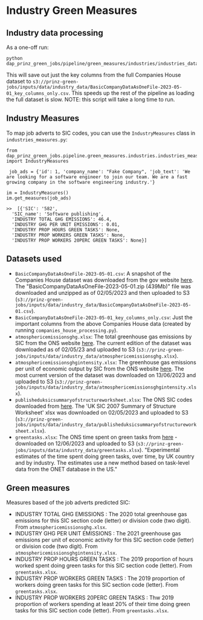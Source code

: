 # Industry Green Measures

## Industry data processing

As a one-off run:

```
python dap_prinz_green_jobs/pipeline/green_measures/industries/industries_data_processing.py
```

This will save out just the key columns from the full Companies House dataset to `s3://prinz-green-jobs/inputs/data/industry_data/BasicCompanyDataAsOneFile-2023-05-01_key_columns_only.csv`. This speeds up the rest of the pipeline as loading the full dataset is slow. NOTE: this script will take a long time to run.

## Industry Measures

To map job adverts to SIC codes, you can use the `IndustryMeasures` class in `industries_measures.py`:

```
from dap_prinz_green_jobs.pipeline.green_measures.industries.industries_measures import IndustryMeasures

 job_ads = {'id': 1, 'company_name': "Fake Company", 'job_text': 'We are looking for a software engineer to join our team. We are a fast growing company in the software engineering industry.'}

im = IndustryMeasures()
im.get_measures(job_ads)

>>  [{'SIC': '582',
  'SIC_name': 'Software publishing',
  'INDUSTRY TOTAL GHG EMISSIONS': 46.4,
  'INDUSTRY GHG PER UNIT EMISSIONS': 0.01,
  'INDUSTRY PROP HOURS GREEN TASKS': None,
  'INDUSTRY PROP WORKERS GREEN TASKS': None,
  'INDUSTRY PROP WORKERS 20PERC GREEN TASKS': None}]
```

## Datasets used

- `BasicCompanyDataAsOneFile-2023-05-01.csv`: A snapshot of the Companies House dataset was downloaded from the gov website [here](http://download.companieshouse.gov.uk/en_output.html). The "BasicCompanyDataAsOneFile-2023-05-01.zip (439Mb)" file was downloaded and unzipped as of 02/05/2023 and then uploaded to S3 (`s3://prinz-green-jobs/inputs/data/industry_data/BasicCompanyDataAsOneFile-2023-05-01.csv`).
- `BasicCompanyDataAsOneFile-2023-05-01_key_columns_only.csv`: Just the important columns from the above Companies House data (created by running `companies_house_processing.py`).
- `atmosphericemissionsghg.xlsx`: The total greenhouse gas emissions by SIC from the ONS website [here](https://www.ons.gov.uk/economy/environmentalaccounts/datasets/ukenvironmentalaccountsatmosphericemissionsgreenhousegasemissionsbyeconomicsectorandgasunitedkingdom). The current edition of the dataset was downloaded as of 02/05/23 and uploaded to S3 (`s3://prinz-green-jobs/inputs/data/industry_data/atmosphericemissionsghg.xlsx`).
- `atmosphericemissionsghgintensity.xlsx`: The greenhouse gas emissions per unit of economic output by SIC from the ONS website [here](https://www.ons.gov.uk/economy/environmentalaccounts/datasets/ukenvironmentalaccountsatmosphericemissionsgreenhousegasemissionsintensitybyeconomicsectorunitedkingdom/current). The most current version of the dataset was downloaded on 13/06/2023 and uploaded to S3 (`s3://prinz-green-jobs/inputs/data/industry_data/atmosphericemissionsghgintensity.xlsx`).
- `publisheduksicsummaryofstructureworksheet.xlsx`: The ONS SIC codes downloaded from [here](https://www.ons.gov.uk/methodology/classificationsandstandards/ukstandardindustrialclassificationofeconomicactivities/uksic2007). The 'UK SIC 2007 Summary of Structure Worksheet' xlsx was downloaded on 02/05/2023 and uploaded to S3 (`s3://prinz-green-jobs/inputs/data/industry_data/publisheduksicsummaryofstructureworksheet.xlsx`).
- `greentasks.xlsx`: The ONS time spent on green tasks from [here](https://www.ons.gov.uk/economy/environmentalaccounts/datasets/timespentongreentasks) - downloaded on 12/06/2023 and uploaded to S3 (`s3://prinz-green-jobs/inputs/data/industry_data/greentasks.xlsx`). "Experimental estimates of the time spent doing green tasks, over time, by UK country and by industry. The estimates use a new method based on task-level data from the ONET database in the US."

## Green measures

Measures based of the job adverts predicted SIC:

- INDUSTRY TOTAL GHG EMISSIONS : The 2020 total greenhouse gas emissions for this SIC section code (letter) or division code (two digit). From `atmosphericemissionsghg.xlsx`.
- INDUSTRY GHG PER UNIT EMISSIONS : The 2021 greenhouse gas emissions per unit of economic activity for this SIC section code (letter) or division code (two digit). From `atmosphericemissionsghgintensity.xlsx`.
- INDUSTRY PROP HOURS GREEN TASKS : The 2019 proportion of hours worked spent doing green tasks for this SIC section code (letter). From `greentasks.xlsx`.
- INDUSTRY PROP WORKERS GREEN TASKS : The 2019 proportion of workers doing green tasks for this SIC section code (letter). From `greentasks.xlsx`.
- INDUSTRY PROP WORKERS 20PERC GREEN TASKS : Thw 2019 proportion of workers spending at least 20% of their time doing green tasks for this SIC section code (letter). From `greentasks.xlsx`.
